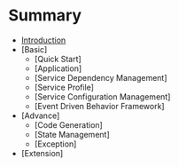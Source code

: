 # Summary

* [Introduction](README.md)
* [Basic]
    * [Quick Start]
    * [Application]
    * [Service Dependency Management]
    * [Service Profile]
    * [Service Configuration Management]
    * [Event Driven Behavior Framework]
* [Advance]
    * [Code Generation]
    * [State Management]
    * [Exception]
* [Extension]
